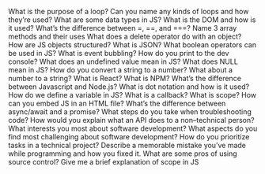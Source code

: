 What is the purpose of a loop? Can you name any kinds of loops and how they’re used?
What are some data types in JS?
What is the DOM and how is it used?
What’s the difference between =, ==, and ===?
Name 3 array methods and their uses
What does a delete operator do with an object?
How are JS objects structured?
What is JSON?
What boolean operators can be used in JS?
What is event bubbling?
How do you print to the dev console?
What does an undefined value mean in JS? What does NULL mean in JS?
How do you convert a string to a number? What about a number to a string?
What is React?
What is NPM?
What’s the difference between Javascript and Node.js?
What is dot notation and how is it used?
How do we define a variable in JS?
What is a callback?
What is scope?
How can you embed JS in an HTML file?
What’s the difference between async/await and a promise?
What steps do you take when troubleshooting code?
How would you explain what an API does to a non–technical person?
What interests you most about software development?
What aspects do you find most challenging about software development?
How do you prioritize tasks in a technical project?
Describe a memorable mistake you’ve made while programming and how you fixed it.
What are some pros of using source control?
Give me a brief explanation of scope in JS
